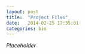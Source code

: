 ```yaml
---
layout: post
title:  "Project Files"
date:   2014-02-25 17:35:01
categories: bio
---
```


*Placeholder*